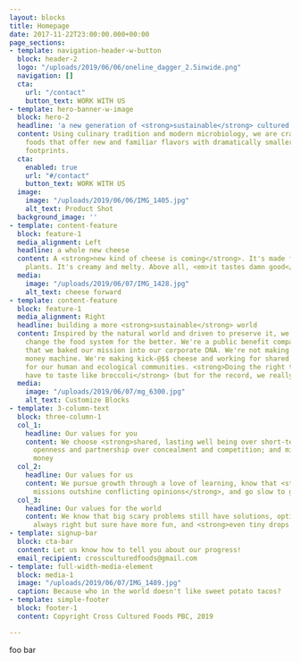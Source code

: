 ```yaml
---
layout: blocks
title: Homepage
date: 2017-11-22T23:00:00.000+00:00
page_sections:
- template: navigation-header-w-button
  block: header-2
  logo: "/uploads/2019/06/06/oneline_dagger_2.5inwide.png"
  navigation: []
  cta:
    url: "/contact"
    button_text: WORK WITH US
- template: hero-banner-w-image
  block: hero-2
  headline: 'a new generation of <strong>sustainable</strong> cultured foods '
  content: Using culinary tradition and modern microbiology, we are crafting exceptional
    foods that offer new and familiar flavors with dramatically smaller ecological
    footprints.
  cta:
    enabled: true
    url: "#/contact"
    button_text: WORK WITH US
  image:
    image: "/uploads/2019/06/06/IMG_1405.jpg"
    alt_text: Product Shot
  background_image: ''
- template: content-feature
  block: feature-1
  media_alignment: Left
  headline: a whole new cheese
  content: A <strong>new kind of cheese is coming</strong>. It's made from sustainable
    plants. It's creamy and melty. Above all, <em>it tastes damn good</em>.
  media:
    image: "/uploads/2019/06/07/IMG_1428.jpg"
    alt_text: cheese forward
- template: content-feature
  block: feature-1
  media_alignment: Right
  headline: building a more <strong>sustainable</strong> world
  content: Inspired by the natural world and driven to preserve it, we set out to
    change the food system for the better. We're a public benefit company, meaning
    that we baked our mission into our corporate DNA. We're not making an industrial
    money machine. We're making kick-@$$ cheese and working for shared prosperity
    for our human and ecological communities. <strong>Doing the right thing shouldn't
    have to taste like broccoli</strong> (but for the record, we really like broccoli).
  media:
    image: "/uploads/2019/06/07/mg_6300.jpg"
    alt_text: Customize Blocks
- template: 3-column-text
  block: three-column-1
  col_1:
    headline: Our values for you
    content: We choose <strong>shared, lasting well being over short-term gains</strong>;
      openness and partnership over concealment and competition; and mission over
      money
  col_2:
    headline: Our values for us
    content: We pursue growth through a love of learning, know that <strong>shared
      missions outshine conflicting opinions</strong>, and go slow to go fast
  col_3:
    headline: Our values for the world
    content: We know that big scary problems still have solutions, optimists are not
      always right but sure have more fun, and <strong>even tiny drops add up to waves</strong>
- template: signup-bar
  block: cta-bar
  content: Let us know how to tell you about our progress!
  email_recipient: crossculturedfoods@gmail.com
- template: full-width-media-element
  block: media-1
  image: "/uploads/2019/06/07/IMG_1489.jpg"
  caption: Because who in the world doesn't like sweet potato tacos?
- template: simple-footer
  block: footer-1
  content: Copyright Cross Cultured Foods PBC, 2019

---
```

foo bar